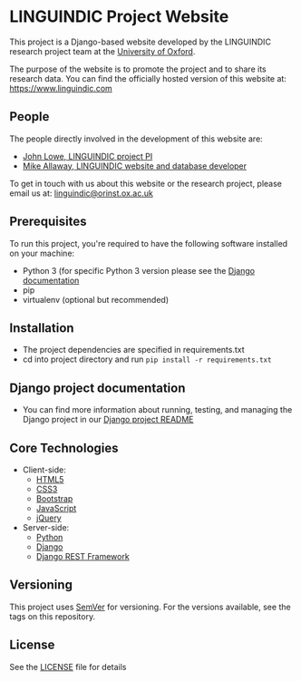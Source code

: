 # LINGUINDIC Project Website

This project is a Django-based website developed by the LINGUINDIC research project team at the [University of Oxford](https://www.ox.ac.uk).

The purpose of the website is to promote the project and to share its research data. You can find the officially hosted version of this website at: <https://www.linguindic.com>


## People

The people directly involved in the development of this website are:

- [John Lowe, LINGUINDIC project PI](http://users.ox.ac.uk/~shug1472/)
- [Mike Allaway, LINGUINDIC website and database developer](https://www.orinst.ox.ac.uk/people/michael-allaway)

To get in touch with us about this website or the research project, please email us at: <linguindic@orinst.ox.ac.uk>


## Prerequisites

To run this project, you're required to have the following software installed on your machine:

- Python 3 (for specific Python 3 version please see the [Django documentation](https://www.djangoproject.com/)
- pip
- virtualenv (optional but recommended)


## Installation

- The project dependencies are specified in requirements.txt
- cd into project directory and run `pip install -r requirements.txt`


## Django project documentation

- You can find more information about running, testing, and managing the Django project in our [Django project README](django/README.md)


## Core Technologies

- Client-side:
    - [HTML5](https://developer.mozilla.org/en-US/docs/Web/Guide/HTML/HTML5)
    - [CSS3](https://developer.mozilla.org/en-US/docs/Web/CSS)
    - [Bootstrap](https://getbootstrap.com/)
    - [JavaScript](https://developer.mozilla.org/en-US/docs/Web/JavaScript)
    - [jQuery](https://jquery.com/)
- Server-side:
    - [Python](https://www.python.org)
    - [Django](https://www.djangoproject.com/)
    - [Django REST Framework](https://www.django-rest-framework.org)


## Versioning

This project uses [SemVer](http://semver.org/) for versioning. For the versions available, see the tags on this repository.


## License

See the [LICENSE](LICENSE) file for details
